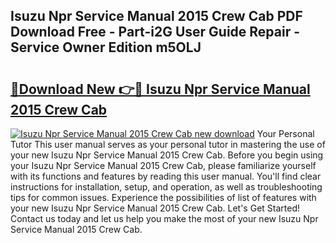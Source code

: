 ## Isuzu Npr Service Manual 2015 Crew Cab PDF Download Free - Part-i2G User Guide Repair - Service Owner Edition m5OLJ

# <h2><a href="http://bc75208.oget.top/?id=Isuzu+Npr+Service+Manual+2015+Crew+Cab">🔗Download New 👉🔴 Isuzu Npr Service Manual 2015 Crew Cab</a></h2>

[![Isuzu Npr Service Manual 2015 Crew Cab new download](https://i.imgur.com/5g1atiW.png)](http://bc75208.oget.top/?id=Isuzu+Npr+Service+Manual+2015+Crew+Cab)
Your Personal Tutor This user manual serves as your personal tutor in mastering the use of your new Isuzu Npr Service Manual 2015 Crew Cab. Before you begin using your Isuzu Npr Service Manual 2015 Crew Cab, please familiarize yourself with its functions and features by reading this user manual. You'll find clear instructions for installation, setup, and operation, as well as troubleshooting tips for common issues. Experience the possibilities of list of features with your new Isuzu Npr Service Manual 2015 Crew Cab. Let's Get Started! Contact us today and let us help you make the most of your new Isuzu Npr Service Manual 2015 Crew Cab.
